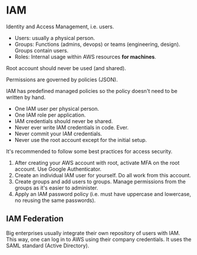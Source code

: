 # IAM

Identity and Access Management, i.e. users.

* Users: usually a physical person.
* Groups: Functions (admins, devops) or teams (engineering, design). Groups contain users.
* Roles: Internal usage within AWS resources **for machines**.

Root account should never be used (and shared).

Permissions are governed by policies (JSON).

IAM has predefined managed policies so the policy doesn't need to be written by hand.

* One IAM user per physical person.
* One IAM role per application.
* IAM credentials should never be shared.
* Never ever write IAM credentials in code. Ever.
* Never commit your IAM credentials.
* Never use the root account except for the initial setup.

It's recommended to follow some best practices for access security.

1. After creating your AWS account with root, activate MFA on the root account. Use Google Authenticator.
2. Create an individual IAM user for yourself. Do all work from this account.
3. Create groups and add users to groups. Manage permissions from the groups as it's easier to administer.
4. Apply an IAM password policy (i.e. must have uppercase and lowercase, no reusing the same passwords).

## IAM Federation

Big enterprises usually integrate their own repository of users with IAM. This way, one can log in to AWS using their company credentials. It uses the SAML standard (Active Directory).
